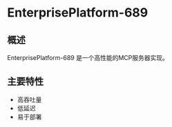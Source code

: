 # EnterprisePlatform-689

## 概述

EnterprisePlatform-689 是一个高性能的MCP服务器实现。

## 主要特性

- 高吞吐量
- 低延迟
- 易于部署
